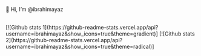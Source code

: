 👋 Hi, I’m @ibrahimayaz


<!---
ibrahimayaz/ibrahimayaz is a ✨ special ✨ repository because its `README.md` (this file) appears on your GitHub profile.
You can click the Preview link to take a look at your changes.
--->

<br>
[![Github stats 1](https://github-readme-stats.vercel.app/api?username=ibrahimayaz&show_icons=true&theme=gradient)]
[![Github stats 2](https://github-readme-stats.vercel.app/api?username=ibrahimayaz&show_icons=true&theme=radical)]

